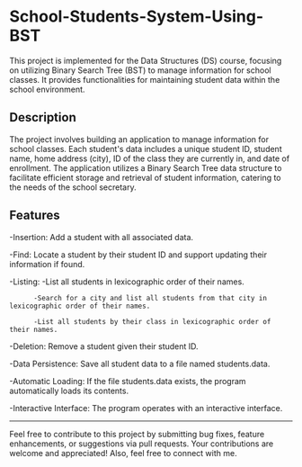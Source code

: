# School-Students-System-Using-BST
This project is implemented for the Data Structures (DS) course, focusing on utilizing Binary Search Tree (BST) to manage information for school classes. It provides functionalities for maintaining student data within the school environment.


Description
---
The project involves building an application to manage information for school classes. Each student's data includes a unique student ID, student name, home address (city), ID of the class they are currently in, and date of enrollment. The application utilizes a Binary Search Tree data structure to facilitate efficient storage and retrieval of student information, catering to the needs of the school secretary.

Features
---
-Insertion: Add a student with all associated data.

-Find: Locate a student by their student ID and support updating their information if found.

-Listing: 
          -List all students in lexicographic order of their names.

          -Search for a city and list all students from that city in lexicographic order of their names.
          
          -List all students by their class in lexicographic order of their names.
          
-Deletion: Remove a student given their student ID.

-Data Persistence: Save all student data to a file named students.data.

-Automatic Loading: If the file students.data exists, the program automatically loads its contents.

-Interactive Interface: The program operates with an interactive interface.
***
Feel free to contribute to this project by submitting bug fixes, feature enhancements, or suggestions via pull requests. Your contributions are welcome and appreciated! Also, feel free to connect with me.
